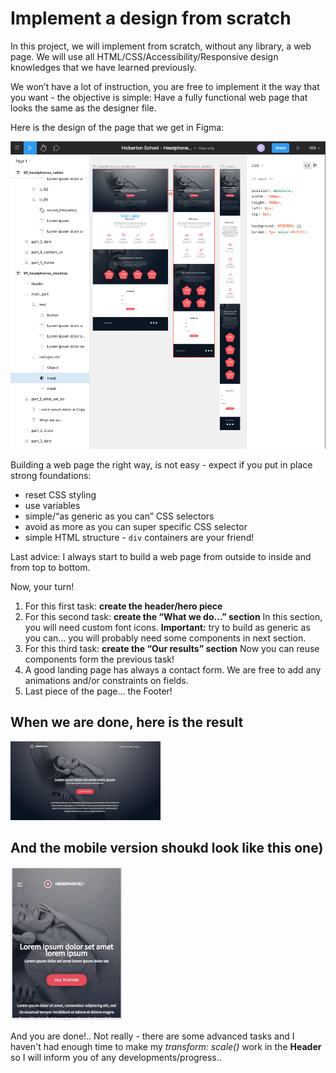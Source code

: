 # Implement a design from scratch

In this project, we will implement from scratch, without any library, a web page. We will use all HTML/CSS/Accessibility/Responsive design knowledges that we have learned previously.

We won’t have a lot of instruction, you are free to implement it the way that you want - the objective is simple: Have a fully functional web page that looks the same as the designer file.

Here is the design of the page that we get in Figma:

![Figma](readme-img/figma-design.png)

Building a web page the right way, is not easy - expect if you put in place strong foundations:

* reset CSS styling
* use variables
* simple/“as generic as you can” CSS selectors
* avoid as more as you can super specific CSS selector
* simple HTML structure -  `div`  containers are your friend!

Last advice: I always start to build a web page from outside to inside and from top to bottom.

Now, your turn!

1. For this first task: **create the header/hero piece**
2. For this second task:  **create the “What we do…” section**
In this section, you will need custom font icons. 
**Important:**  try to build as generic as you can… you will probably need some components in next section.
3. For this third task:  **create the “Our results” section**
Now you can reuse components form the previous task!
4. A good landing page has always a contact form.
We are free to add any animations and/or constraints on fields.
5. Last piece of the page… the Footer!

## When we are done, here is the result

![Desctop Website](readme-img/desctop.gif)

## And the mobile version shoukd look like this one)

![Mobile Website](readme-img/mobile.gif)

And you are done!.. Not really - there are some advanced tasks and I haven't had enough time to make my *transform: scale()* work in the **Header** so I will inform you of any developments/progress..
